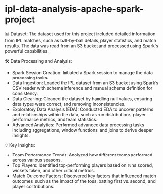 # ipl-data-analysis-apache-spark-project

📊 Dataset:
The dataset used for this project included detailed information from IPL matches, such as ball-by-ball details, player statistics, and match results. The data was read from an S3 bucket and processed using Spark's powerful capabilities.

🛠️ Data Processing and Analysis:
- Spark Session Creation: Initiated a Spark session to manage the data processing tasks.
- Data Ingestion: Loaded the IPL dataset from an S3 bucket using Spark’s CSV reader with schema inference and manual schema definition for consistency.
- Data Cleaning: Cleaned the dataset by handling null values, ensuring data types were correct, and removing inconsistencies.
- Exploratory Data Analysis (EDA): Conducted EDA to uncover patterns and relationships within the data, such as run distributions, player performance metrics, and team statistics.
- Advanced Analytics: Performed advanced data processing tasks including aggregations, window functions, and joins to derive deeper insights.

💡 Key Insights:
- Team Performance Trends: Analyzed how different teams performed across various seasons.
- Top Players: Identified top-performing players based on runs scored, wickets taken, and other critical metrics.
- Match Outcome Factors: Discovered key factors that influenced match outcomes, such as the impact of the toss, batting first vs. second, and player contributions.
